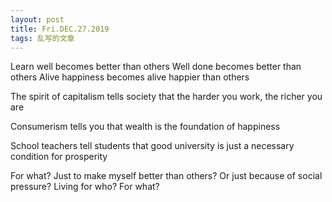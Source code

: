 ```yaml
---
layout: post
title: Fri.DEC.27.2019
tags: 乱写的文章
---
```


Learn well becomes better than others
Well done becomes better than others
Alive happiness becomes alive happier than others

The spirit of capitalism tells society that the harder you work, the richer you are

Consumerism tells you that wealth is the foundation of happiness

School teachers tell students that good university is just a necessary condition for prosperity

For what? 
Just to make myself better than others?
Or just because of social pressure?
Living for who?
For what?